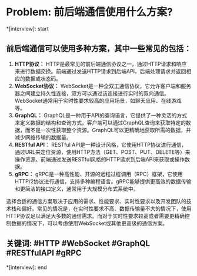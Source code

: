 # Problem: 前后端通信使用什么方案?

*[interview]: start
## 前后端通信可以使用多种方案，其中一些常见的包括：
1. **HTTP协议：** HTTP是最常见的前后端通信协议之一，通过HTTP请求和响应来进行数据交换。前端通过发送HTTP请求到后端API，后端处理请求并返回相应的数据或状态码。
2. **WebSocket协议：** WebSocket是一种全双工通信协议，它允许客户端和服务器之间建立持久性连接，双方可以通过该连接进行实时的双向通信。WebSocket通常用于实时性要求较高的应用场景，如聊天应用、在线游戏等。
3. **GraphQL：** GraphQL是一种用于API的查询语言，它提供了一种灵活的方式来定义数据的结构和查询方式。客户端可以通过GraphQL查询来获取特定的数据，而不是一次性获取整个资源。GraphQL可以更精确地获取所需的数据，并减少网络传输的数据量。
4. **RESTful API**： RESTful API是一种设计风格，它使用HTTP协议进行通信，通过URL来定位资源，使用HTTP方法（GET、POST、PUT、DELETE等）来操作资源。前端通过发送RESTful风格的HTTP请求到后端API来获取或操作数据。
5. **gRPC：** gRPC是一种高性能、开源的远程过程调用（RPC）框架，它使用HTTP/2协议进行通信，支持多种编程语言。gRPC能够提供更高效的数据传输和更简洁的接口定义，通常用于大规模分布式系统中。

选择合适的通信方案取决于应用的需求、性能要求、实时性要求以及开发团队的技术栈和偏好。常见的情况是，在实时性要求不高、数据传输量不大的情况下，使用HTTP协议足以满足大多数的通信需求。而对于实时性要求较高或者需要更精确控制数据的情况下，可以考虑使用WebSocket或其他更高级的通信方案。

## 关键词:  #HTTP #WebSocket #GraphQL #RESTfulAPI #gRPC
*[interview]: end

